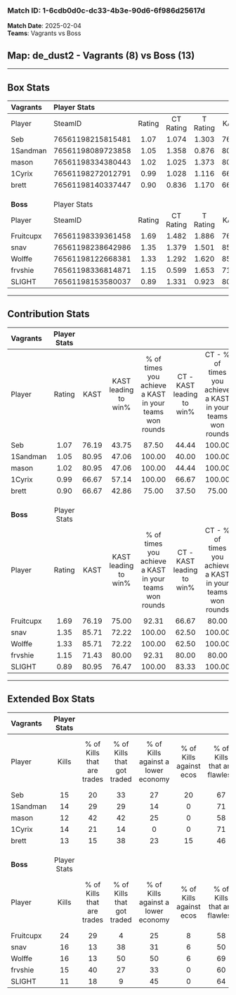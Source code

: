 ### Match ID: 1-6cdb0d0c-dc33-4b3e-90d6-6f986d25617d  
**Match Date**: 2025-02-04  
**Teams**: Vagrants vs Boss  

## **Map**: de_dust2 - Vagrants (8) vs Boss (13)  
---  

## Box Stats  

| **Vagrants** | Player Stats      |        |           |          |       |       |       |         |        |      |     |
| :- | :- | :-: | :-: | :-: | :-: | :-: | :-: | :-: | :-: | :-: | :-: |
| Player       | SteamID           | Rating | CT Rating | T Rating | KAST  |  ADR  | Kills | Assists | Deaths | K/D  | HS% |
| Seb          | 76561198215815481 |  1.07  |   1.074   |  1.303   | 76.19 | 75.5  |  15   |    5    |   17   | 0.88 | 33  |
| 1Sandman     | 76561198089723858 |  1.05  |   1.358   |  0.876   | 80.95 | 54.1  |  14   |    6    |   15   | 0.93 | 50  |
| mason        | 76561198334380443 |  1.02  |   1.025   |  1.373   | 80.95 | 77.6  |  12   |    7    |   16   | 0.75 | 66  |
| 1Cyrix       | 76561198272012791 |  0.99  |   1.028   |  1.116   | 66.67 | 69.5  |  14   |    5    |   15   | 0.93 | 21  |
| brett        | 76561198140337447 |  0.90  |   0.836   |  1.170   | 66.67 | 85.5  |  13   |    6    |   19   | 0.68 | 38  |
|              |                   |        |           |          |       |       |       |         |        |      |     |
|              |                   |        |           |          |       |       |       |         |        |      |     |
|              |                   |        |           |          |       |       |       |         |        |      |     |
| **Boss**     | Player Stats      |        |           |          |       |       |       |         |        |      |     |
| Player       | SteamID           | Rating | CT Rating | T Rating | KAST  |  ADR  | Kills | Assists | Deaths | K/D  | HS% |
| Fruitcupx    | 76561198339361458 |  1.69  |   1.482   |  1.886   | 76.19 | 108.6 |  24   |    8    |   12   | 2.00 | 62  |
| snav         | 76561198238642986 |  1.35  |   1.379   |  1.501   | 85.71 | 94.2  |  16   |    6    |   13   | 1.23 | 56  |
| Wolffe       | 76561198122668381 |  1.33  |   1.292   |  1.620   | 85.71 | 99.6  |  16   |    9    |   15   | 1.07 | 50  |
| frvshie      | 76561198336814871 |  1.15  |   0.599   |  1.653   | 71.43 | 73.7  |  15   |    4    |   12   | 1.25 | 53  |
| SLIGHT       | 76561198153580037 |  0.89  |   1.331   |  0.923   | 80.95 | 53.8  |  11   |    5    |   16   | 0.69 | 45  |
---  

## Contribution Stats  

| **Vagrants** | Player Stats |       |                      |                                                        |                           |                                                             |                          |                                                            |
| :- | :-: | :-: | :-: | :-: | :-: | :-: | :-: | :-: |
| Player       |    Rating    | KAST  | KAST leading to win% | % of times you achieve a KAST in your teams won rounds | CT - KAST leading to win% | CT - % of times you achieve a KAST in your teams won rounds | T - KAST leading to win% | T - % of times you achieve a KAST in your teams won rounds |
| Seb          |     1.07     | 76.19 |        43.75         |                         87.50                          |           44.44           |                           100.00                            |          42.86           |                           75.00                            |
| 1Sandman     |     1.05     | 80.95 |        47.06         |                         100.00                         |           40.00           |                           100.00                            |          57.14           |                           100.00                           |
| mason        |     1.02     | 80.95 |        47.06         |                         100.00                         |           44.44           |                           100.00                            |          50.00           |                           100.00                           |
| 1Cyrix       |     0.99     | 66.67 |        57.14         |                         100.00                         |           66.67           |                           100.00                            |          50.00           |                           100.00                           |
| brett        |     0.90     | 66.67 |        42.86         |                         75.00                          |           37.50           |                            75.00                            |          50.00           |                           75.00                            |
|              |              |       |                      |                                                        |                           |                                                             |                          |                                                            |
|              |              |       |                      |                                                        |                           |                                                             |                          |                                                            |
|              |              |       |                      |                                                        |                           |                                                             |                          |                                                            |
| **Boss**     | Player Stats |       |                      |                                                        |                           |                                                             |                          |                                                            |
| Player       |    Rating    | KAST  | KAST leading to win% | % of times you achieve a KAST in your teams won rounds | CT - KAST leading to win% | CT - % of times you achieve a KAST in your teams won rounds | T - KAST leading to win% | T - % of times you achieve a KAST in your teams won rounds |
| Fruitcupx    |     1.69     | 76.19 |        75.00         |                         92.31                          |           66.67           |                            80.00                            |          80.00           |                           100.00                           |
| snav         |     1.35     | 85.71 |        72.22         |                         100.00                         |           62.50           |                           100.00                            |          80.00           |                           100.00                           |
| Wolffe       |     1.33     | 85.71 |        72.22         |                         100.00                         |           62.50           |                           100.00                            |          80.00           |                           100.00                           |
| frvshie      |     1.15     | 71.43 |        80.00         |                         92.31                          |           80.00           |                            80.00                            |          80.00           |                           100.00                           |
| SLIGHT       |     0.89     | 80.95 |        76.47         |                         100.00                         |           83.33           |                           100.00                            |          72.73           |                           100.00                           |
---  

## Extended Box Stats  

| **Vagrants** | Player Stats |                            |                            |                                    |                         |                              |                                 |        |                             |                                     |                          |                               |                            |
| :- | :-: | :-: | :-: | :-: | :-: | :-: | :-: | :-: | :-: | :-: | :-: | :-: | :-: |
| Player       |    Kills     | % of Kills that are trades | % of Kills that got traded | % of Kills against a lower economy | % of Kills against ecos | % of Kills that are flawless | % of Kills that are close duels | Deaths | % of Deaths that get traded | % of Deaths against a lower economy | % of Deaths against ecos | % of Deaths that are flawless | % of Deaths that are close |
| Seb          |      15      |             20             |             33             |                 27                 |           20            |              67              |               13                |   17   |             24              |                 12                  |            0             |              71               |             6              |
| 1Sandman     |      14      |             29             |             29             |                 14                 |            0            |              71              |                0                |   15   |             27              |                  7                  |            0             |              67               |             7              |
| mason        |      12      |             42             |             42             |                 25                 |            0            |              58              |                0                |   16   |             38              |                 13                  |            0             |              69               |             13             |
| 1Cyrix       |      14      |             21             |             14             |                 0                  |            0            |              71              |                7                |   15   |             20              |                 13                  |            0             |              60               |             0              |
| brett        |      13      |             15             |             38             |                 23                 |           15            |              46              |               15                |   19   |             16              |                 11                  |            0             |              37               |             16             |
|              |              |                            |                            |                                    |                         |                              |                                 |        |                             |                                     |                          |                               |                            |
|              |              |                            |                            |                                    |                         |                              |                                 |        |                             |                                     |                          |                               |                            |
|              |              |                            |                            |                                    |                         |                              |                                 |        |                             |                                     |                          |                               |                            |
| **Boss**     | Player Stats |                            |                            |                                    |                         |                              |                                 |        |                             |                                     |                          |                               |                            |
| Player       |    Kills     | % of Kills that are trades | % of Kills that got traded | % of Kills against a lower economy | % of Kills against ecos | % of Kills that are flawless | % of Kills that are close duels | Deaths | % of Deaths that get traded | % of Deaths against a lower economy | % of Deaths against ecos | % of Deaths that are flawless | % of Deaths that are close |
| Fruitcupx    |      24      |             29             |             4              |                 25                 |            8            |              58              |                8                |   12   |              8              |                 25                  |            8             |              50               |             0              |
| snav         |      16      |             13             |             38             |                 31                 |            6            |              50              |                6                |   13   |             31              |                 23                  |            8             |              62               |             31             |
| Wolffe       |      16      |             13             |             50             |                 50                 |            6            |              69              |                0                |   15   |             40              |                 27                  |            7             |              60               |             7              |
| frvshie      |      15      |             40             |             27             |                 33                 |            0            |              60              |               27                |   12   |             17              |                 25                  |            8             |              75               |             0              |
| SLIGHT       |      11      |             18             |             9              |                 45                 |            0            |              64              |                0                |   16   |             50              |                 25                  |            6             |              69               |             0              |
